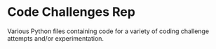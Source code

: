 # Code Challenges Rep
Various Python files containing code for a variety of coding challenge attempts and/or experimentation.
